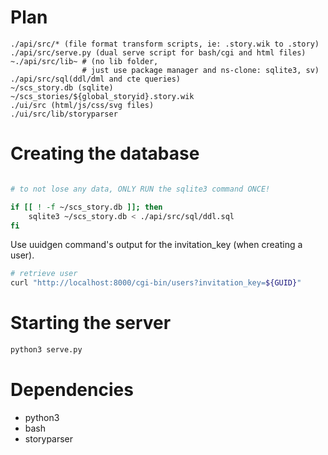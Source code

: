 
# Plan

```
./api/src/* (file format transform scripts, ie: .story.wik to .story)
./api/src/serve.py (dual serve script for bash/cgi and html files)
~./api/src/lib~ # (no lib folder, 
                # just use package manager and ns-clone: sqlite3, sv)
./api/src/sql(ddl/dml and cte queries)
~/scs_story.db (sqlite)
~/scs_stories/${global_storyid}.story.wik
./ui/src (html/js/css/svg files)
./ui/src/lib/storyparser
```

# Creating the database

```sh

# to not lose any data, ONLY RUN the sqlite3 command ONCE!

if [[ ! -f ~/scs_story.db ]]; then
    sqlite3 ~/scs_story.db < ./api/src/sql/ddl.sql
fi

```

Use uuidgen command's output for the invitation_key (when creating a user).

```sh
# retrieve user
curl "http://localhost:8000/cgi-bin/users?invitation_key=${GUID}"
```

# Starting the server

```sh
python3 serve.py
```

# Dependencies

- python3
- bash
- storyparser
